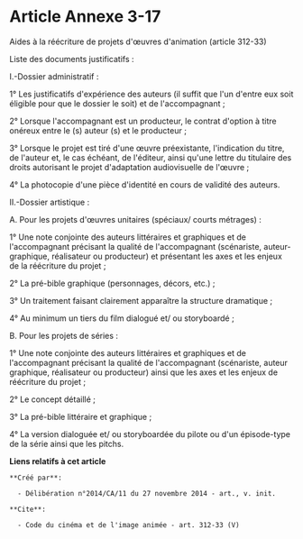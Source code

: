 # Article Annexe 3-17

Aides à la réécriture de projets d'œuvres d'animation (article 312-33) 

Liste des documents justificatifs : 

I.-Dossier administratif : 

1° Les justificatifs d'expérience des auteurs (il suffit que l'un d'entre eux soit éligible pour que le dossier le soit) et
de l'accompagnant ; 

2° Lorsque l'accompagnant est un producteur, le contrat d'option à titre onéreux entre le (s) auteur (s) et le producteur ; 

3° Lorsque le projet est tiré d'une œuvre préexistante, l'indication du titre, de l'auteur et, le cas échéant, de l'éditeur,
ainsi qu'une lettre du titulaire des droits autorisant le projet d'adaptation audiovisuelle de l'œuvre ; 

4° La photocopie d'une pièce d'identité en cours de validité des auteurs. 

II.-Dossier artistique : 

A. Pour les projets d'œuvres unitaires (spéciaux/ courts métrages) : 

1° Une note conjointe des auteurs littéraires et graphiques et de l'accompagnant précisant la qualité de l'accompagnant
(scénariste, auteur-graphique, réalisateur ou producteur) et présentant les axes et les enjeux de la réécriture du projet ; 

2° La pré-bible graphique (personnages, décors, etc.) ; 

3° Un traitement faisant clairement apparaître la structure dramatique ; 

4° Au minimum un tiers du film dialogué et/ ou storyboardé ; 

B. Pour les projets de séries : 

1° Une note conjointe des auteurs littéraires et graphiques et de l'accompagnant précisant la qualité de l'accompagnant
(scénariste, auteur graphique, réalisateur ou producteur) ainsi que les axes et les enjeux de réécriture du projet ; 

2° Le concept détaillé ; 

3° La pré-bible littéraire et graphique ; 

4° La version dialoguée et/ ou storyboardée du pilote ou d'un épisode-type de la série ainsi que les pitchs.

**Liens relatifs à cet article**

	**Créé par**:

	  - Délibération n°2014/CA/11 du 27 novembre 2014 - art., v. init.

	**Cite**:

	  - Code du cinéma et de l'image animée - art. 312-33 (V)
